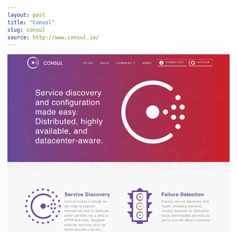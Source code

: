 ```yaml
---
layout: post
title: "Conusl"
slug: consul
source: http://www.consul.io/
---
```


<img src="/screenshots/consul.png">
